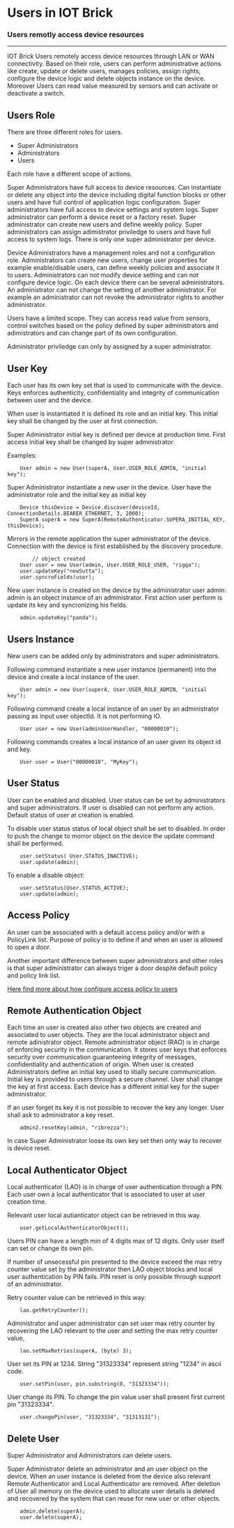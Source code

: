 # Users in IOT Brick

### Users remotly access device resources

---

IOT Brick Users remotely access device resources through LAN or WAN connectivity. Based on their role, users can perform administrative actions like create, update or delete users, manages policies, assign rights, configure the device logic and delete objects instance on the device. Moreover Users can read value measured by sensors and can activate or deactivate a switch.

## Users Role
There are three different roles for users.

- Super Administrators
- Administrators
- Users

Each role have a different scope of actions.

Super Administrators have full access to device resources. Can instantiate or delete any object into the device including digital function blocks or other users and have full control of application logic configuration. Super administrators have full access to device settings and system logs. Super administrator can perform a device reset or a factory reset. Super administrator can create new users and define weekly policy. Super administrators can assign adimistrator priviledge to users and have full access to system logs. There is only one super administrator per device. 

Device Administrators have a management roles and not a configuration role. Administrators can create new users, change user properties for example enable/disable users, can define weekly policies and associate it to users. Administrators can not modify device setting and can not configure device logic. On each device there can be several administrators. An administrator can not change the setting of another administrator. For example an administrator can not revoke the administrator rights to another administrator.

Users have a limited scope. They can access read value from sensors, control switches based on the policy defined by super administrators and adimistrators and can change part of its own configuration.

Administrator priviledge can only by assigned by a super administrator.

## User Key
Each user has its own key set that is used to communicate with the device. Keys enforces authenticity, confidentiality and integrity of communication between user and the device.

When user is instantiated it is defined its role and an initial key. This initial key shall be changed by the user at first connection.

Super Administrator initial key is defined per device at production time. First access initial key shall be changed by super administrator.

Examples:
```
	User admin = new User(superA, User.USER_ROLE_ADMIN, "initial key");
```	

Super Administrator instantiate a new user in the device. User have the administrator role and the initial key as initial key

```
	Device thisDevice = Device.discover(deviceId, ConnectionDetails.BEARER_ETHERNET, 3, 2000);
	SuperA superA = new SuperA(RemoteAuthenticator.SUPERA_INITIAL_KEY, thisDevice);
```

Mirrors in the remote application the super administrator of the device. Connection with the device is first established by the discovery procedure.

```
		// object created
	User user = new User(admin, User.USER_ROLE_USER, "rigqa");
	user.updateKey("newSutta");
	user.syncroFields(user);
```
New user instance is created on the device by the administrator user admin: admin is an object instance of an administrator.  First action user perform is update its key and syncronizing his fields.

```
	admin.updateKey("panda");
```
## Users Instance
New users can be added only by administrators and super administrators.

Following command instantiate a new user instance (permanent) into the device and create a local instance of the user.
```
	User admin = new User(superA, User.USER_ROLE_ADMIN, "initial key");
```

Following command create a local instance of an user by an administrator passing as input user objectId. It is not performing IO.
```
	User user = new User(adminUserHandler, "00000010");
```

Following commands creates a local instance of an user given its object id and key.
```
	User user = User("00000010", "MyKey");
```
## User Status
User can be enabled and disabled. User status can be set by administrators and super administrators. If user is disabled can not perform any action. Default status of user at creation is enabled.

To disable user status status of local object shall be set to disabled. In order to push the change to morror object on the device the update command shall be performed.

```                      
	user.setStatus( User.STATUS_INACTIVE);
	user.update(admin);
```
To enable a disable object:
```
	user.setStatus(User.STATUS_ACTIVE);
	user.update(admin);
```
## Access Policy
An user can be associated with a default access policy and/or with a PolicyLink list. Purpose of policy is to define if and when an user is allowed to open a door.

Another important difference between super administrators and other roles is that super administrator can always triger a door despite default policy and policy link list.

[Here find more about how configure access policy to users](md/ACCESS_POLICY.md)

## Remote Authentication Object
Each time an user is created also other two objects are created and associated to user objects. They are the local administrator object and remote adinistrator object.
Remote administrator object (RAO) is in charge of enforcing security in the communication. It stores user keys that enforces security over communication guaranteeing integrity of messages, confidentiality and authentication of origin.
When user is created Administrators define an initial key used to iitially secure communication. Initial key is provided to users through a secure channel. User shall change the key at first access.
Each device has a different initial key for the super administrator.

If an user forget its key it is not possible to recover the key any longer. User shall ask to administrator a key reset.

```
	admin2.resetKey(admin, "ribrezza");
```

In case Super Administrator loose its own key set then only way to recover is device reset.

## Local Authenticator Object
Local authenticator (LAO) is in charge of user authentication through a PIN. Each user own a local authenticator that is associated to user at user creation time.

Relevant user local autianticator object can be retrieved in this way.
```
	user.getLocalAuthenticatorObject();
```

Users PIN can have a length min of 4 digits max of 12 digits. Only user itself can set or change its own pin. 

If number of unsecessful pin presented to the device exceed the max retry counter value set by the administrator then LAO object blocks and local user authentication by PIN fails. PIN reset is only possible through support of an administrator.

Retry counter value can be retrieved in this way:
```
	lao.getRetryCounter();
```
Administrator and usper administrator can set user max retry counter by recovering the LAO relevant to the user and setting the max retry counter value,
```
	lao.setMaxRetries(superA, (byte) 3);
```
User set its PIN at 1234. String "31323334" represent string "1234" in ascii code.
```
	user.setPin(user, pin.substring(0, "31323334"));
```
User change its PIN. To change the pin value user shall present first current pin "31323334".
```
	user.changePin(user, "31323334", "31313131");
```

## Delete User
Super Administrator and Administrators can delete users.

Super Administrator delete an administrator and an user object on the device. When an user instance is deleted from the device also relevant Remote Authenticator and Local Authenticator are removed. After deletion of User all memory on the device used to allocate user details is deleted and recovered by the system that can reuse for new user or other objects.
```
	admin.delete(superA);
	user.delete(superA);
```
